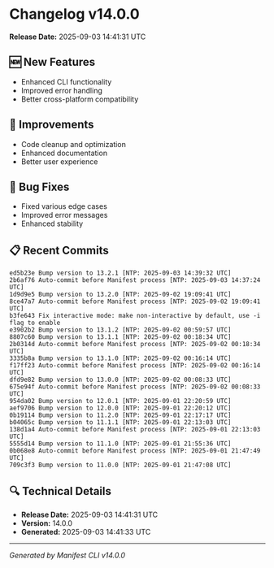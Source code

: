 # Changelog v14.0.0

**Release Date:** 2025-09-03 14:41:31 UTC

## 🆕 New Features

- Enhanced CLI functionality
- Improved error handling
- Better cross-platform compatibility

## 🔧 Improvements

- Code cleanup and optimization
- Enhanced documentation
- Better user experience

## 🐛 Bug Fixes

- Fixed various edge cases
- Improved error messages
- Enhanced stability

## 📋 Recent Commits

```
ed5b23e Bump version to 13.2.1 [NTP: 2025-09-03 14:39:32 UTC]
2b6af76 Auto-commit before Manifest process [NTP: 2025-09-03 14:37:24 UTC]
1d9d9e5 Bump version to 13.2.0 [NTP: 2025-09-02 19:09:41 UTC]
8ce47a7 Auto-commit before Manifest process [NTP: 2025-09-02 19:09:41 UTC]
b3fe643 Fix interactive mode: make non-interactive by default, use -i flag to enable
e3902b2 Bump version to 13.1.2 [NTP: 2025-09-02 00:59:57 UTC]
8807c60 Bump version to 13.1.1 [NTP: 2025-09-02 00:18:34 UTC]
2b0314d Auto-commit before Manifest process [NTP: 2025-09-02 00:18:34 UTC]
3335b8a Bump version to 13.1.0 [NTP: 2025-09-02 00:16:14 UTC]
f17ff23 Auto-commit before Manifest process [NTP: 2025-09-02 00:16:14 UTC]
dfd9e82 Bump version to 13.0.0 [NTP: 2025-09-02 00:08:33 UTC]
675e94f Auto-commit before Manifest process [NTP: 2025-09-02 00:08:33 UTC]
954da02 Bump version to 12.0.1 [NTP: 2025-09-01 22:20:59 UTC]
aef9706 Bump version to 12.0.0 [NTP: 2025-09-01 22:20:12 UTC]
0b19114 Bump version to 11.2.0 [NTP: 2025-09-01 22:17:17 UTC]
b04065c Bump version to 11.1.1 [NTP: 2025-09-01 22:13:03 UTC]
138d1a4 Auto-commit before Manifest process [NTP: 2025-09-01 22:13:03 UTC]
5555d14 Bump version to 11.1.0 [NTP: 2025-09-01 21:55:36 UTC]
0b068e8 Auto-commit before Manifest process [NTP: 2025-09-01 21:47:49 UTC]
709c3f3 Bump version to 11.0.0 [NTP: 2025-09-01 21:47:08 UTC]
```

## 🔍 Technical Details

- **Release Date:** 2025-09-03 14:41:31 UTC
- **Version:** 14.0.0
- **Generated:** 2025-09-03 14:41:33 UTC

---

*Generated by Manifest CLI v14.0.0*
